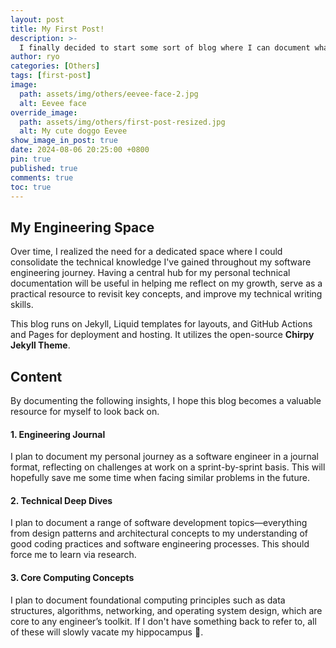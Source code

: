 ```yaml
---
layout: post
title: My First Post!
description: >-
  I finally decided to start some sort of blog where I can document what I’ve learned along my software engineering journey.
author: ryo
categories: [Others]
tags: [first-post]
image:
  path: assets/img/others/eevee-face-2.jpg
  alt: Eevee face
override_image:
  path: assets/img/others/first-post-resized.jpg
  alt: My cute doggo Eevee
show_image_in_post: true
date: 2024-08-06 20:25:00 +0800
pin: true
published: true
comments: true
toc: true
---
```


## My Engineering Space

Over time, I realized the need for a dedicated space where I could consolidate the technical knowledge I've gained throughout my software engineering journey. Having a central hub for my personal technical documentation will be useful in helping me reflect on my growth, serve as a practical resource to revisit key concepts, and improve my technical writing skills.

This blog runs on Jekyll, Liquid templates for layouts, and GitHub Actions and Pages for deployment and hosting. It utilizes the open-source **Chirpy Jekyll Theme**.

## Content

By documenting the following insights, I hope this blog becomes a valuable resource for myself to look back on.

#### 1. Engineering Journal

I plan to document my personal journey as a software engineer in a journal format, reflecting on challenges at work on a sprint-by-sprint basis. This will hopefully save me some time when facing similar problems in the future.

#### 2. Technical Deep Dives

I plan to document a range of software development topics—everything from design patterns and architectural concepts to my understanding of good coding practices and software engineering processes. This should force me to learn via research.

#### 3. Core Computing Concepts

I plan to document foundational computing principles such as data structures, algorithms, networking, and operating system design, which are core to any engineer’s toolkit. If I don't have something back to refer to, all of these will slowly vacate my hippocampus 🤡.
